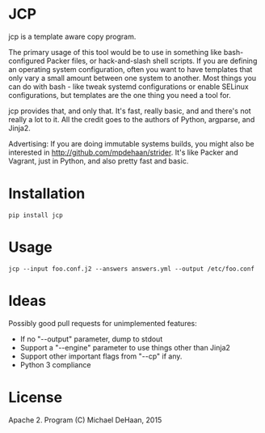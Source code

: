 JCP
=====

jcp is a template aware copy program.

The primary usage of this tool would be to use in something like bash-configured Packer files, or hack-and-slash
shell scripts.  If you are defining an operating system configuration, often you want to have templates that only vary a
small amount between one system to another.  Most things you can do with bash - like tweak systemd configurations or
enable SELinux configurations, but templates are the one thing you need a tool for.

jcp provides that, and only that.  It's fast, really basic, and and there's not really a lot to it.
All the credit goes to the authors of Python, argparse, and Jinja2.

Advertising: If you are doing immutable systems builds, you might also be interested in http://github.com/mpdehaan/strider.
It's like Packer and Vagrant, just in Python, and also pretty fast and basic.

Installation
============

    pip install jcp

Usage
=====

    jcp --input foo.conf.j2 --answers answers.yml --output /etc/foo.conf

Ideas
=====

Possibly good pull requests for unimplemented features:

   * If no "--output" parameter, dump to stdout
   * Support a "--engine" parameter to use things other than Jinja2
   * Support other important flags from "--cp" if any.
   * Python 3 compliance

License
=======

Apache 2.  Program (C) Michael DeHaan, 2015
